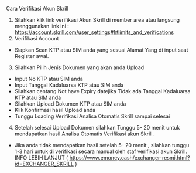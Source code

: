 Cara Verifikasi Akun Skrill

1. Silahkan klik link verifikasi Akun Skrill di member area atau langsung menggunakan link ini : 
https://account.skrill.com/user_settings#!#limits_and_verifications
2. Verifikasi Account 
* Siapkan Scan KTP atau SIM anda yang sesuai Alamat Yang di input saat Register awal.
3. Silahkan Pilih Jenis Dokumen yang akan anda Upload
* Input No KTP atau SIM anda 
* Input Tanggal Kadaluarsa KTP atau SIM anda
* Silahkan centang Not have Expiry datejika Tidak ada Tanggal Kadaluarsa KTP atau SIM anda
* Silahkan Upload Dokumen KTP atau SIM anda
* Klik Konfirmasi hasil Upload anda
* Tunggu Loading Verifikasi Analisa Otomatis Skrill sampai selesai
4. Setelah selesai Upload Dokumen silahkan Tunggu 5- 20 menit untuk mendapatkan hasil Analisa Otomatis Verifikasi akun Skrill.
* Jika anda tidak mendapatkan hasil setelah 5- 20 menit , silahkan tunggu 1-3 hari untuk di verifikasi secara manual oleh staf verifikasi akun Skrill.
INFO LEBIH LANJUT ( https://www.emoney.cash/exchanger-resmi.html?id=EXCHANGER_SKRILL )
